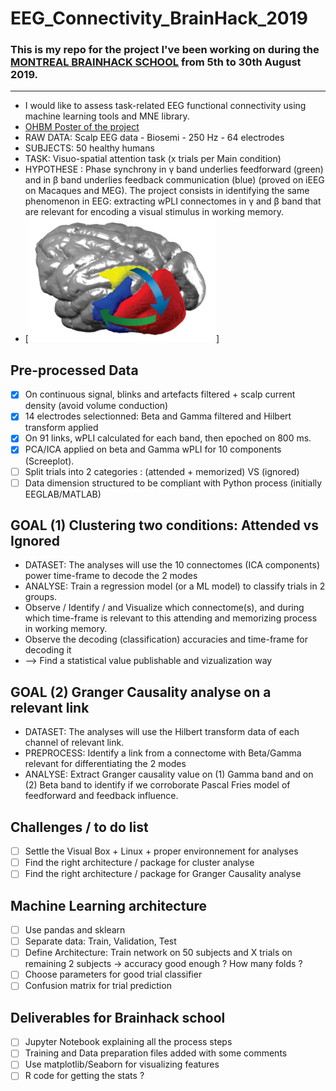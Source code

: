 # EEG_Connectivity_BrainHack_2019
### This is my repo for the project I've been working on during the [MONTREAL BRAINHACK SCHOOL](https://brainhackmtl.github.io/school2019/) from 5th to 30th August 2019.
***
* I would like to assess task-related EEG functional connectivity using machine learning tools and MNE library. 
* [OHBM Poster of the project](https://github.com/mtl-brainhack-school-2019/EEG_Connectivity_BrainHack_2019/blob/master/Anne_Monnier_OHBM_Connectomes.pdf "Poster")
* RAW DATA: Scalp EEG data - Biosemi - 250 Hz - 64 electrodes
* SUBJECTS: 50 healthy humans 
* TASK: Visuo-spatial attention task (x trials per Main condition)
* HYPOTHESE : Phase synchrony in γ band underlies feedforward (green) and in β band underlies feedback communication (blue) (proved on iEEG on Macaques and MEG). The project consists in identifying the same phenomenon in EEG: extracting wPLI connectomes in γ and β band that are relevant for encoding a visual stimulus in working memory. 
* [<img src="https://github.com/mtl-brainhack-school-2019/EEG_Connectivity_BrainHack_2019/blob/master/pascal_fries.jpg" width="300" height="200">]

## Pre-processed Data
- [X] On continuous signal, blinks and artefacts filtered + scalp current density (avoid volume conduction)
- [X] 14 electrodes selectionned: Beta and Gamma filtered and Hilbert transform applied
- [X] On 91 links, wPLI calculated for each band, then epoched on 800 ms. 
- [X] PCA/ICA applied on beta and Gamma wPLI for 10 components (Screeplot).
- [ ] Split trials into 2 categories : (attended + memorized) VS (ignored)
- [ ] Data dimension structured to be compliant with Python process (initially EEGLAB/MATLAB)

## GOAL (1) Clustering two conditions: Attended vs Ignored
* DATASET: The analyses will use the 10 connectomes (ICA components) power time-frame to decode the 2 modes
* ANALYSE: Train a regression model (or a ML model) to classify trials in 2 groups. 
* Observe / Identify / and Visualize which connectome(s), and during which time-frame is relevant to this attending and memorizing process in working memory.
* Observe the decoding (classification) accuracies and time-frame for decoding it
* --> Find a statistical value publishable and vizualization way

## GOAL (2) Granger Causality analyse on a relevant link
* DATASET: The analyses will use the Hilbert transform data of each channel of relevant link.
* PREPROCESS: Identify a link from a connectome with Beta/Gamma relevant for differentiating the 2 modes
* ANALYSE: Extract Granger causality value on (1) Gamma band and on (2) Beta band to identify if we corroborate Pascal Fries model of feedforward and feedback influence.

## Challenges / to do list
- [ ] Settle the Visual Box + Linux + proper environnement for analyses
- [ ] Find the right architecture / package for cluster analyse
- [ ] Find the right architecture / package for Granger Causality analyse 

## Machine Learning architecture
- [ ] Use pandas and sklearn
- [ ] Separate data: Train, Validation, Test
- [ ] Define Architecture: Train network on 50 subjects and X trials on remaining 2 subjects -> accuracy good enough ? How many folds ?
- [ ] Choose parameters for good trial classifier
- [ ] Confusion matrix for trial prediction

## Deliverables for Brainhack school
- [ ] Jupyter Notebook explaining all the process steps
- [ ] Training and Data preparation files added with some comments
- [ ] Use matplotlib/Seaborn for visualizing features
- [ ] R code for getting the stats ?
